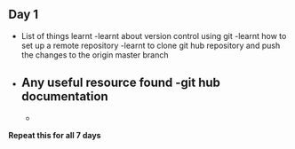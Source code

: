 ## Day 1
- List of things learnt
    -learnt about version control using git
    -learnt how to set up a remote repository
    -learnt to clone git hub repository and push the changes to the origin master branch

- Any useful resource found
    -git hub documentation
    -
    -

**Repeat this for all 7 days**
